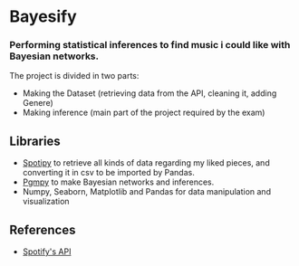 # <b>Bayesify</b>
### Performing statistical inferences to find music i could like with Bayesian networks.<br>
The project is divided in two parts:
- Making the Dataset (retrieving data from the API, cleaning it, adding Genere)
- Making inference (main part of the project required by the exam)

## Libraries
- [Spotipy](https://github.com/spotipy-dev/spotipy) to retrieve all kinds of data regarding my liked pieces, and converting it in csv to be imported by Pandas.
- [Pgmpy](https://github.com/pgmpy/pgmpy) to make Bayesian networks and inferences.
- Numpy, Seaborn, Matplotlib and Pandas for data manipulation and visualization

## References
- [Spotify's API](https://developer.spotify.com/documentation/web-api/reference/#/operations/get-several-audio-features)

